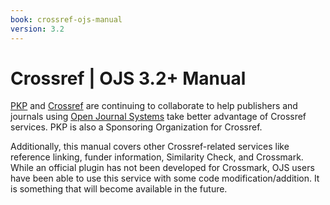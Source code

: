 ```yaml
---
book: crossref-ojs-manual
version: 3.2
---
```

# Crossref | OJS 3.2+ Manual

[PKP](http://pkp.sfu.ca) and [Crossref](http://www.crossref.org/)  are continuing to collaborate to help publishers and journals using [Open Journal Systems](https://pkp.sfu.ca/ojs/) take better advantage of Crossref services. PKP is also a Sponsoring Organization for Crossref.

Additionally, this manual covers other Crossref-related services like reference linking, funder information, Similarity Check, and Crossmark. While an official plugin has not been developed for Crossmark, OJS users have been able to use this service with some code modification/addition. It is something that will become available in the future.
